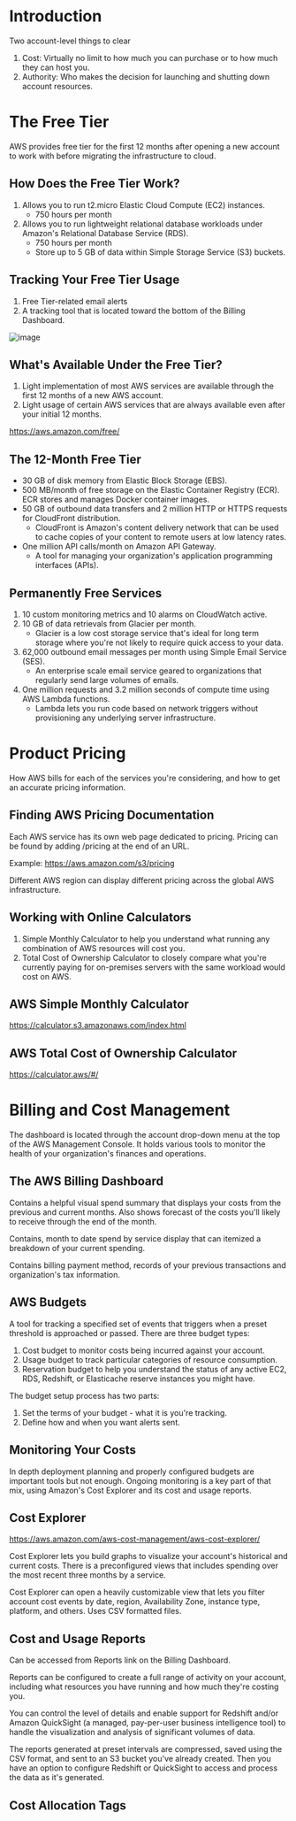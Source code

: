 # Introduction

Two account-level things to clear
1. Cost: Virtually no limit to how much you can purchase or to how much they can host you.
2. Authority: Who makes the decision for launching and shutting down account resources.

# The Free Tier
AWS provides free tier for the first 12 months after opening a new account to work with before migrating the infrastructure to cloud.

## How Does the Free Tier Work?
1. Allows you to run t2.micro Elastic Cloud Compute (EC2) instances.
    - 750 hours per month
2. Allows you to run lightweight relational database workloads under Amazon's Relational Database Service (RDS).
    - 750 hours per month
    - Store up to 5 GB of data within Simple Storage Service (S3) buckets.

## Tracking Your Free Tier Usage
1. Free Tier-related email alerts
2. A tracking tool that is located toward the bottom of the Billing Dashboard.

![image](https://github.com/dannymoon-dev/aws-cloud-pracititioner/raw/master/images/Fri_Sep_17_2021_1631914591755.png)

## What's Available Under the Free Tier?
1. Light implementation of most AWS services are available through the first 12 months of a new AWS account.
2. Light usage of certain AWS services that are always available even after your initial 12 months.

https://aws.amazon.com/free/

## The 12-Month Free Tier
- 30 GB of disk memory from Elastic Block Storage (EBS).
- 500 MB/month of free storage on the Elastic Container Registry (ECR). ECR stores and manages Docker container images.
- 50 GB of outbound data transfers and 2 million HTTP or HTTPS requests for CloudFront distribution.
    - CloudFront is Amazon's content delivery network that can be used to cache copies of your content to remote users at low latency rates.
- One million API calls/month on Amazon API Gateway.
    - A tool for managing your organization's application programming interfaces (APIs).

## Permanently Free Services
1. 10 custom monitoring metrics and 10 alarms on CloudWatch active.
2. 10 GB of data retrievals from Glacier per month.
    - Glacier is a low cost storage service that's ideal for long term storage where you're not likely to require quick access to your data.
3. 62,000 outbound email messages per month using Simple Email Service (SES).
    - An enterprise scale email service geared to organizations that regularly send large volumes of emails.
4. One million requests and 3.2 million seconds of compute time using AWS Lambda functions.
    - Lambda lets you run code based on network triggers without provisioning any underlying server infrastructure.

# Product Pricing
How AWS bills for each of the services you're considering, and how to get an accurate pricing information.

## Finding AWS Pricing Documentation
Each AWS service has its own web page dedicated to pricing. Pricing can be found by adding /pricing at the end of an URL.

Example: https://aws.amazon.com/s3/pricing

Different AWS region can display different pricing across the global AWS infrastructure.

## Working with Online Calculators
1. Simple Monthly Calculator to help you understand what running any combination of AWS resources will cost you.
2. Total Cost of Ownership Calculator to closely compare what you're currently paying for on-premises servers with the same workload would cost on AWS.

## AWS Simple Monthly Calculator
https://calculator.s3.amazonaws.com/index.html

## AWS Total Cost of Ownership Calculator
https://calculator.aws/#/

# Billing and Cost Management
The dashboard is located through the account drop-down menu at the top of the AWS Management Console. It holds various tools to monitor the health of your organization's finances and operations.

## The AWS Billing Dashboard
Contains a helpful visual spend summary that displays your costs from the previous and current months. Also shows forecast of the costs you'll likely to receive through the end of the month.

Contains, month to date spend by service display that can itemized a breakdown of your current spending.

Contains billing payment method, records of your previous transactions and organization's tax information.

## AWS Budgets
A tool for tracking a specified set of events that triggers when a preset threshold is approached or passed. There are three budget types:
1. Cost budget to monitor costs being incurred against your account.
2. Usage budget to track particular categories of resource consumption.
3. Reservation budget to help you understand the status of any active EC2, RDS, Redshift, or Elasticache reserve instances you might have.

The budget setup process has two parts:
1. Set the terms of your budget - what it is you're tracking.
2. Define how and when you want alerts sent.

## Monitoring Your Costs
In depth deployment planning and properly configured budgets are important tools but not enough. Ongoing monitoring is a key part of that mix, using Amazon's Cost Explorer and its cost and usage reports.

## Cost Explorer
https://aws.amazon.com/aws-cost-management/aws-cost-explorer/

Cost Explorer lets you build graphs to  visualize your account's historical and current costs. There is a preconfigured views that includes spending over the most recent three months by a service.

Cost Explorer can open a heavily customizable view that lets you filter account cost events by date, region, Availability Zone, instance type, platform, and others. Uses CSV formatted files.

## Cost and Usage Reports
Can be accessed from Reports link on the Billing Dashboard.

Reports can be configured to create a full range of activity on your account, including what resources you have running and how much they're costing you.

You can control the level of details and enable support for Redshift and/or Amazon QuickSight (a managed, pay-per-user business intelligence tool) to handle the visualization and analysis of significant volumes of data.

The reports generated at preset intervals are compressed, saved using the CSV format, and sent to an S3 bucket you've already created. Then you have an option to configure Redshift or QuickSight to access and process the data as it's generated.

## Cost Allocation Tags
